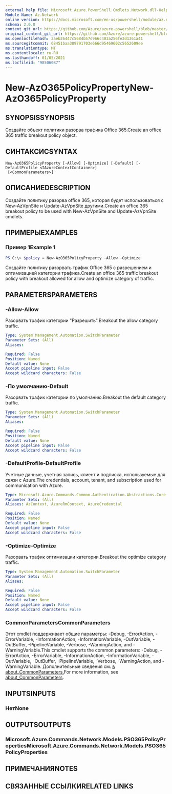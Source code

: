 ```yaml
---
external help file: Microsoft.Azure.PowerShell.Cmdlets.Network.dll-Help.xml
Module Name: Az.Network
online version: https://docs.microsoft.com/en-us/powershell/module/az.network/new-azo365policyproperty
schema: 2.0.0
content_git_url: https://github.com/Azure/azure-powershell/blob/master/src/Network/Network/help/New-AzO365PolicyProperty.md
original_content_git_url: https://github.com/Azure/azure-powershell/blob/master/src/Network/Network/help/New-AzO365PolicyProperty.md
ms.openlocfilehash: 2aeb26447c5684b57d966c403a256fe3d1361a41
ms.sourcegitcommit: 68451baa389791703e666d95469602c5652609ee
ms.translationtype: MT
ms.contentlocale: ru-RU
ms.lasthandoff: 01/05/2021
ms.locfileid: "98506087"
---
```

# <span data-ttu-id="4e169-101">New-AzO365PolicyProperty</span><span class="sxs-lookup"><span data-stu-id="4e169-101">New-AzO365PolicyProperty</span></span>

## <span data-ttu-id="4e169-102">SYNOPSIS</span><span class="sxs-lookup"><span data-stu-id="4e169-102">SYNOPSIS</span></span>
<span data-ttu-id="4e169-103">Создайте объект политики разорва трафика Office 365.</span><span class="sxs-lookup"><span data-stu-id="4e169-103">Create an office 365 traffic breakout policy object.</span></span>

## <span data-ttu-id="4e169-104">СИНТАКСИС</span><span class="sxs-lookup"><span data-stu-id="4e169-104">SYNTAX</span></span>

```
New-AzO365PolicyProperty [-Allow] [-Optimize] [-Default] [-DefaultProfile <IAzureContextContainer>]
 [<CommonParameters>]
```

## <span data-ttu-id="4e169-105">ОПИСАНИЕ</span><span class="sxs-lookup"><span data-stu-id="4e169-105">DESCRIPTION</span></span>
<span data-ttu-id="4e169-106">Создайте политику разорва office 365, которая будет использоваться с New-AzVpnSite и Update-AzVpnSite другими.</span><span class="sxs-lookup"><span data-stu-id="4e169-106">Create an office 365 breakout policy to be used with New-AzVpnSite and Update-AzVpnSite cmdlets.</span></span>
## <span data-ttu-id="4e169-107">ПРИМЕРЫ</span><span class="sxs-lookup"><span data-stu-id="4e169-107">EXAMPLES</span></span>

### <span data-ttu-id="4e169-108">Пример 1</span><span class="sxs-lookup"><span data-stu-id="4e169-108">Example 1</span></span>
```powershell
PS C:\> $policy = New-AzO365PolicyProperty -Allow -Optimize
```

<span data-ttu-id="4e169-109">Создайте политику разорвать трафик Office 365 с разрешением и оптимизацией категории трафика.</span><span class="sxs-lookup"><span data-stu-id="4e169-109">Create an office 365 traffic breakout policy with breakout allowed for allow and optimize category of traffic.</span></span>

## <span data-ttu-id="4e169-110">PARAMETERS</span><span class="sxs-lookup"><span data-stu-id="4e169-110">PARAMETERS</span></span>

### <span data-ttu-id="4e169-111">-Allow</span><span class="sxs-lookup"><span data-stu-id="4e169-111">-Allow</span></span>
<span data-ttu-id="4e169-112">Разорвать трафик категории "Разрешить".</span><span class="sxs-lookup"><span data-stu-id="4e169-112">Breakout the allow category traffic.</span></span>

```yaml
Type: System.Management.Automation.SwitchParameter
Parameter Sets: (All)
Aliases:

Required: False
Position: Named
Default value: None
Accept pipeline input: False
Accept wildcard characters: False
```

### <span data-ttu-id="4e169-113">-По умолчанию</span><span class="sxs-lookup"><span data-stu-id="4e169-113">-Default</span></span>
<span data-ttu-id="4e169-114">Разорвать трафик категории по умолчанию.</span><span class="sxs-lookup"><span data-stu-id="4e169-114">Breakout the default category traffic.</span></span>

```yaml
Type: System.Management.Automation.SwitchParameter
Parameter Sets: (All)
Aliases:

Required: False
Position: Named
Default value: None
Accept pipeline input: False
Accept wildcard characters: False
```

### <span data-ttu-id="4e169-115">-DefaultProfile</span><span class="sxs-lookup"><span data-stu-id="4e169-115">-DefaultProfile</span></span>
<span data-ttu-id="4e169-116">Учетные данные, учетная запись, клиент и подписка, используемые для связи с Azure.</span><span class="sxs-lookup"><span data-stu-id="4e169-116">The credentials, account, tenant, and subscription used for communication with Azure.</span></span>

```yaml
Type: Microsoft.Azure.Commands.Common.Authentication.Abstractions.Core.IAzureContextContainer
Parameter Sets: (All)
Aliases: AzContext, AzureRmContext, AzureCredential

Required: False
Position: Named
Default value: None
Accept pipeline input: False
Accept wildcard characters: False
```

### <span data-ttu-id="4e169-117">-Optimize</span><span class="sxs-lookup"><span data-stu-id="4e169-117">-Optimize</span></span>
<span data-ttu-id="4e169-118">Разорвать трафик оптимизации категории.</span><span class="sxs-lookup"><span data-stu-id="4e169-118">Breakout the optimize category traffic.</span></span>

```yaml
Type: System.Management.Automation.SwitchParameter
Parameter Sets: (All)
Aliases:

Required: False
Position: Named
Default value: None
Accept pipeline input: False
Accept wildcard characters: False
```

### <span data-ttu-id="4e169-119">CommonParameters</span><span class="sxs-lookup"><span data-stu-id="4e169-119">CommonParameters</span></span>
<span data-ttu-id="4e169-120">Этот cmdlet поддерживает общие параметры: -Debug, -ErrorAction, -ErrorVariable, -InformationAction, -InformationVariable, -OutVariable, -OutBuffer, -PipelineVariable, -Verbose, -WarningAction, and -WarningVariable.</span><span class="sxs-lookup"><span data-stu-id="4e169-120">This cmdlet supports the common parameters: -Debug, -ErrorAction, -ErrorVariable, -InformationAction, -InformationVariable, -OutVariable, -OutBuffer, -PipelineVariable, -Verbose, -WarningAction, and -WarningVariable.</span></span> <span data-ttu-id="4e169-121">Дополнительные сведения см. [в about_CommonParameters.](http://go.microsoft.com/fwlink/?LinkID=113216)</span><span class="sxs-lookup"><span data-stu-id="4e169-121">For more information, see [about_CommonParameters](http://go.microsoft.com/fwlink/?LinkID=113216).</span></span>

## <span data-ttu-id="4e169-122">INPUTS</span><span class="sxs-lookup"><span data-stu-id="4e169-122">INPUTS</span></span>

### <span data-ttu-id="4e169-123">Нет</span><span class="sxs-lookup"><span data-stu-id="4e169-123">None</span></span>

## <span data-ttu-id="4e169-124">OUTPUTS</span><span class="sxs-lookup"><span data-stu-id="4e169-124">OUTPUTS</span></span>

### <span data-ttu-id="4e169-125">Microsoft.Azure.Commands.Network.Models.PSO365PolicyProperties</span><span class="sxs-lookup"><span data-stu-id="4e169-125">Microsoft.Azure.Commands.Network.Models.PSO365PolicyProperties</span></span>

## <span data-ttu-id="4e169-126">ПРИМЕЧАНИЯ</span><span class="sxs-lookup"><span data-stu-id="4e169-126">NOTES</span></span>

## <span data-ttu-id="4e169-127">СВЯЗАННЫЕ ССЫЛКИ</span><span class="sxs-lookup"><span data-stu-id="4e169-127">RELATED LINKS</span></span>
